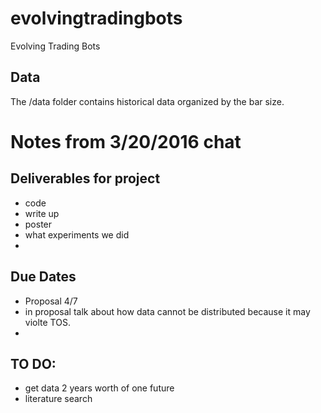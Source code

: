 # evolvingtradingbots
Evolving Trading Bots

## Data
The /data folder contains historical data organized by the bar size.  


# Notes from 3/20/2016 chat 

## Deliverables for project
- code
- write up
- poster 
- what experiments we did
- 
## Due Dates
- Proposal 4/7
- in proposal talk about how data cannot be distributed because it may violte TOS.  
- 

## TO DO:
- get data 2 years worth of one future
- literature search
